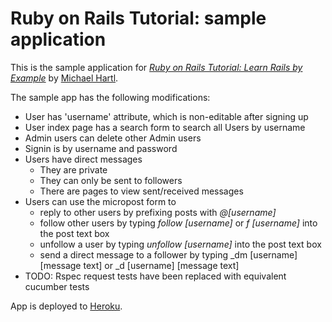 # Ruby on Rails Tutorial: sample application

This is the sample application for
[*Ruby on Rails Tutorial: Learn Rails by Example*](http://railstutorial.org/)
by [Michael Hartl](http://michaelhartl.com/).

The sample app has the following modifications:
* User has 'username' attribute, which is non-editable after signing up
* User index page has a search form to search all Users by username
* Admin users can delete other Admin users
* Signin is by username and password
* Users have direct messages
	* They are private
	* They can only be sent to followers
	* There are pages to view sent/received messages
* Users can use the micropost form to
	* reply to other users by prefixing posts with _@[username]_
	* follow other users by typing _follow [username]_ or _f [username]_ into the post text box
	* unfollow a user by typing _unfollow [username]_ into the post text box
	* send a direct message to a follower by typing _dm [username] [message
	  text] or _d [username] [message text]
* TODO: Rspec request tests have been replaced with equivalent cucumber tests

App is deployed to [Heroku](https://sample-app-extended-akydd.herokuapp.com/).
